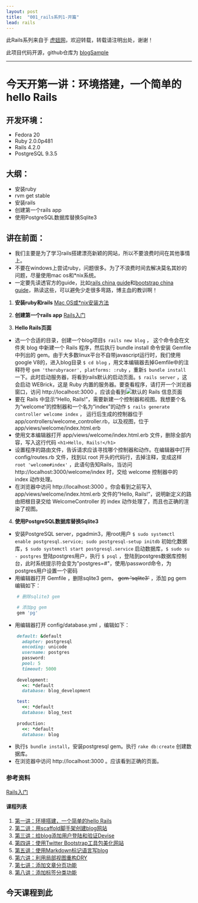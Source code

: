 ```yaml
---
layout: post
title:  "001_rails系列1-开篇"
lead: rails
---
```


此Rails系列来自于 [虎妞网](http://www.tigerbull.info)，欢迎转载，转载请注明出处，谢谢！

此项目代码开源，github仓库为 [blogSample](https://github.com/xiaozi0lei/blogSample)

***

# 今天开第一讲：环境搭建，一个简单的hello Rails

## 开发环境：
* Fedora 20
* Ruby 2.0.0p481
* Rails 4.2.0
* PostgreSQL 9.3.5

## 大纲：
* 安装ruby
 * rvm get stable
* 安装rails
* 创建第一个rails app
* 使用PostgreSQL数据库替换Sqlite3

## 讲在前面：
* 我们主要是为了学习rails搭建漂亮新颖的网站，所以不要浪费时间在其他事情上。
* 不要在windows上尝试ruby，问题很多。为了不浪费时间去解决莫名其妙的问题，尽量使用mac os和\*nix系统。
* 一定要先读透官方的guide，比如[rails china guide](http://guides.ruby-china.org/)和[bootstrap china guide](http://www.bootcss.com/)，熟读这些，可以避免少走很多弯路，博主血的教训啊！

1. **安装ruby和rails**
[Mac OS或*nix安装方法](https://ruby-china.org/wiki/install_ruby_guide)

2. **创建第一个rails app**
[Rails入门](http://guides.ruby-china.org/getting_started.html)

3. **Hello Rails页面**
 * 选一个合适的目录，创建一个blog项目`$ rails new blog` ， 这个命令会在文件夹 blog 中新建一个 Rails 程序，然后执行 bundle install 命令安装 Gemfile 中列出的 gem。由于大多数linux平台不自带javascript运行时，我们使用google V8的，进入blog目录 `$ cd blog` ，用文本编辑器去掉Gemfile中的注释符号 `gem 'therubyracer', platforms: :ruby` ，重新`$ bundle install` 一下。此时启动服务器，将看到rails默认的启动页面。`$ rails server` ，这会启动 WEBrick，这是 Ruby 内置的服务器。要查看程序，请打开一个浏览器窗口，访问 http://localhost:3000 。应该会看到![默认的 Rails 信息页面](http://guides.ruby-china.org/images/getting_started/rails_welcome.png)
 * 要在 Rails 中显示“Hello, Rails!”，需要新建一个控制器和视图。我想要个名为“welcome”的控制器和一个名为“index”的动作 `$ rails generate controller welcome index` ， 运行后生成的控制器位于 app/controllers/welcome_controller.rb，以及视图，位于 app/views/welcome/index.html.erb
 * 使用文本编辑器打开 app/views/welcome/index.html.erb 文件，删除全部内容，写入这行代码 `<h1>Hello, Rails!</h1>`
 * 设置程序的路由文件，告诉请求应该寻找哪个控制器和动作。在编辑器中打开 config/routes.rb 文件，找到以 root 开头的代码行，去掉注释，变成这样 `root 'welcome#index'` ，此语句告知Rails，当访问 http://localhost:3000/welcome/index 时，交给 welcome 控制器中的 index 动作处理。
 * 在浏览器中访问 http://localhost:3000 。你会看到之前写入 app/views/welcome/index.html.erb 文件的“Hello, Rails!”，说明新定义的路由把根目录交给 WelcomeController 的 index 动作处理了，而且也正确的渲染了视图。

4. **使用PostgreSQL数据库替换Sqlite3**
  * 安装PostgreSQL server，pgadmin3，用root用户 `$ sudo systemctl enable postgresql.service; sudo postgresql-setup initdb` 初始化数据库，`$ sudo systemctl start postgresql.service` 启动数据库，`$ sudo su - postgres` 登陆postgres用户，执行 `$ psql` ，登陆到postgres数据库控制台，此时系统提示符会变为"postgres=#"，使用/password命令，为postgres用户设置一个密码
  * 用编辑器打开 Gemfile ，删除sqlite3 gem， ~~gem 'sqlite3'~~ ，添加 pg gem 编辑如下：

```ruby
    # 删除sqlite3 gem

    # 添加pg gem
    gem 'pg'
```


  * 用编辑器打开 config/database.yml ，编辑如下：

```ruby
    default: &default
      adapter: postgresql
      encoding: unicode
      username: postgres
      password:
      pool: 5
      timeout: 5000
   
    development:
      <<: *default
      database: blog_development

    test:
      <<: *default
      database: blog_test
   
    production:
      <<: *default
      database: blog
```
  * 执行`$ bundle install`，安装postgresql gem。执行 `rake db:create` 创建数据库。
  * 在浏览器中访问 http://localhost:3000 。应该看到正确的页面。

### 参考资料
[Rails入门](http://guides.ruby-china.org/getting_started.html)

#### 课程列表
1. [第一讲：环境搭建，一个简单的hello Rails](http://www.tigerbull.info/articles/087-20141014-mian-fei-rails-blogwang-zhan-da-jian-xi-lie-1-kai-pian)
2. [第二讲：用scaffold脚手架创建blog网站](http://www.tigerbull.info/articles/095-20150114-mian-fei-rails-blogwang-zhan-da-jian-xi-lie-2-jiao-shou-jia)
3. [第三讲：给blog添加用户登陆和验证Devise](http://www.tigerbull.info/articles/096-20150116-mian-fei-rails-blogwang-zhan-da-jian-xi-lie-3-devise)
4. [第四讲：使用Twitter Bootstrap工具包美化网站](http://www.tigerbull.info/articles/097-20150121-mian-fei-rails-blogwang-zhan-da-jian-xi-lie-4-bootstrap)
5. [第五讲：使用Markdown标记语言写blog](http://www.tigerbull.info/articles/098-20150122-mian-fei-rails-blogwang-zhan-da-jian-xi-lie-5-redcarpet)
6. [第六讲：利用局部视图重构DRY](http://www.tigerbull.info/articles/099-20150123-mian-fei-rails-blogwang-zhan-da-jian-xi-lie-6-zhong-gou)
7. [第七讲：添加文章分页功能](http://www.tigerbull.info/articles/104-20150317-mian-fei-rails-blogwang-zhan-da-jian-xi-lie-7-fen-ye)
8. [第八讲：添加标签分类功能](http://www.tigerbull.info/articles/105-20150317-mian-fei-rails-blogwang-zhan-da-jian-xi-lie-8-biao-qian)

## 今天课程到此
